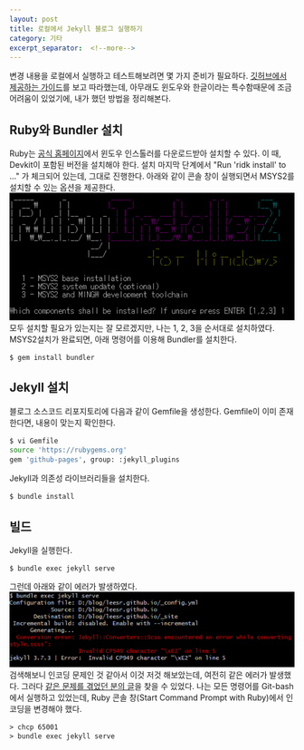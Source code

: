 ```yaml
---
layout: post
title: 로컬에서 Jekyll 블로그 실행하기
category: 기타
excerpt_separator:  <!--more-->
---
```

변경 내용을 로컬에서 실행하고 테스트해보려면 몇 가지 준비가 필요하다.
[깃허브에서 제공하는 가이드](https://help.github.com/articles/setting-up-your-github-pages-site-locally-with-jekyll/)를 보고 따라했는데, 아무래도 윈도우와 한글이라는 특수함때문에 조금 어려움이 있었기에, 내가 했던 방법을 정리해본다.<br>

## Ruby와 Bundler 설치
Ruby는 [공식 홈페이지](https://www.ruby-lang.org/)에서 윈도우 인스톨러를 다운로드받아 설치할 수 있다. 이 때, Devkit이 포함된 버전을 설치해야 한다.
설치 마지막 단계에서 "Run 'ridk install' to ..." 가 체크되어 있는데, 그대로 진행한다. 아래와 같이 콘솔 창이 실행되면서 MSYS2를 설치할 수 있는 옵션을 제공한다.<br>
![RubyInstaller2](_screenshots/RubyInstaller2.png?raw=true)<br>
모두 설치할 필요가 있는지는 잘 모르겠지만, 나는 1, 2, 3을 순서대로 설치하였다.<br>
MSYS2설치가 완료되면, 아래 명령어를 이용해 Bundler를 설치한다.
```
$ gem install bundler
```

## Jekyll 설치
블로그 소스코드 리포지토리에 다음과 같이 Gemfile을 생성한다. Gemfile이 이미 존재한다면, 내용이 맞는지 확인한다.
```bash
$ vi Gemfile
source 'https://rubygems.org'
gem 'github-pages', group: :jekyll_plugins
```

Jekyll과 의존성 라이브러리들을 설치한다.
```
$ bundle install
```

## 빌드

Jekyll을 실행한다.
```
$ bundle exec jekyll serve
```
그런데 아래와 같이 에러가 발생하였다.<br>
![error](/_screenshots/error.png?raw=true) <br>
검색해보니 인코딩 문제인 것 같아서 이것 저것 해보았는데, 여전히 같은 에러가 발생했다. 그러다 [같은 문제를 겪었던 분의 글](https://jprogram.github.io/articles/2017-12/Windows)을 찾을 수 있었다.
나는 모든 명령어를 Git-bash에서 실행하고 있었는데, Ruby 콘솔 창(Start Command Prompt with Ruby)에서 인코딩을 변경해야 했다.
```
> chcp 65001
> bundle exec jekyll serve
```
